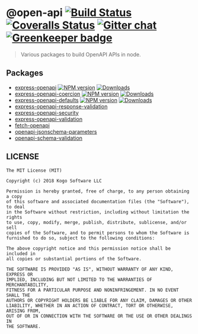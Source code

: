 # @open-api [![Build Status][travis-image]][travis-url] [![Coveralls Status][coveralls-image]][coveralls-url] [![Gitter chat][gitter-image]][gitter-url] [![Greenkeeper badge](https://badges.greenkeeper.io/kogosoftwarellc/open-api.svg)](https://greenkeeper.io/)
> Various packages to build OpenAPI APIs in node.

## Packages
* [express-openapi](https://github.com/kogosoftwarellc/open-api/tree/master/packages/express-openapi) [![NPM version][express-openapi-npm-image]][express-openapi-npm-url] [![Downloads][express-openapi-downloads-image]][express-openapi-npm-url]
* [express-openapi-coercion](https://github.com/kogosoftwarellc/open-api/tree/master/packages/express-openapi-coercion) [![NPM version][express-openapi-coercion-npm-image]][express-openapi-coercion-npm-url] [![Downloads][express-openapi-coercion-downloads-image]][express-openapi-coercion-npm-url]
* [express-openapi-defaults](https://github.com/kogosoftwarellc/open-api/tree/master/packages/express-openapi-defaults) [![NPM version][express-openapi-defaults-npm-image]][express-openapi-defaults-npm-url] [![Downloads][express-openapi-defaults-downloads-image]][express-openapi-defaults-npm-url]
* [express-openapi-response-validation](https://github.com/kogosoftwarellc/open-api/tree/master/packages/express-openapi-response-validation)
* [express-openapi-security](https://github.com/kogosoftwarellc/open-api/tree/master/packages/express-openapi-security)
* [express-openapi-validation](https://github.com/kogosoftwarellc/open-api/tree/master/packages/express-openapi-validation)
* [fetch-openapi](https://github.com/kogosoftwarellc/open-api/tree/master/packages/fetch-openapi)
* [openapi-jsonschema-parameters](https://github.com/kogosoftwarellc/open-api/tree/master/packages/openapi-jsonschema-parameters)
* [openapi-schema-validation](https://github.com/kogosoftwarellc/open-api/tree/master/packages/openapi-schema-validation)

## LICENSE

``````
The MIT License (MIT)

Copyright (c) 2018 Kogo Software LLC

Permission is hereby granted, free of charge, to any person obtaining a copy
of this software and associated documentation files (the "Software"), to deal
in the Software without restriction, including without limitation the rights
to use, copy, modify, merge, publish, distribute, sublicense, and/or sell
copies of the Software, and to permit persons to whom the Software is
furnished to do so, subject to the following conditions:

The above copyright notice and this permission notice shall be included in
all copies or substantial portions of the Software.

THE SOFTWARE IS PROVIDED "AS IS", WITHOUT WARRANTY OF ANY KIND, EXPRESS OR
IMPLIED, INCLUDING BUT NOT LIMITED TO THE WARRANTIES OF MERCHANTABILITY,
FITNESS FOR A PARTICULAR PURPOSE AND NONINFRINGEMENT. IN NO EVENT SHALL THE
AUTHORS OR COPYRIGHT HOLDERS BE LIABLE FOR ANY CLAIM, DAMAGES OR OTHER
LIABILITY, WHETHER IN AN ACTION OF CONTRACT, TORT OR OTHERWISE, ARISING FROM,
OUT OF OR IN CONNECTION WITH THE SOFTWARE OR THE USE OR OTHER DEALINGS IN
THE SOFTWARE.
``````

[travis-url]: https://travis-ci.org/kogosoftwarellc/open-api
[travis-image]: http://img.shields.io/travis/kogosoftwarellc/open-api.svg

[coveralls-url]: https://coveralls.io/r/kogosoftwarellc/open-api
[coveralls-image]: http://img.shields.io/coveralls/kogosoftwarellc/open-api/master.svg

[gitter-url]: https://gitter.im/kogosoftwarellc/open-api
[gitter-image]: https://badges.gitter.im/kogosoftwarellc/open-api.png

[express-openapi-downloads-image]: http://img.shields.io/npm/dm/express-openapi.svg
[express-openapi-npm-url]: https://npmjs.org/package/express-openapi
[express-openapi-npm-image]: http://img.shields.io/npm/v/express-openapi.svg

[express-openapi-coercion-downloads-image]: http://img.shields.io/npm/dm/express-openapi-coercion.svg
[express-openapi-coercion-npm-url]: https://npmjs.org/package/express-openapi-coercion
[express-openapi-coercion-npm-image]: http://img.shields.io/npm/v/express-openapi-coercion.svg

[express-openapi-defaults-downloads-image]: http://img.shields.io/npm/dm/express-openapi-defaults.svg
[express-openapi-defaults-npm-url]: https://npmjs.org/package/express-openapi-defaults
[express-openapi-defaults-npm-image]: http://img.shields.io/npm/v/express-openapi-defaults.svg








